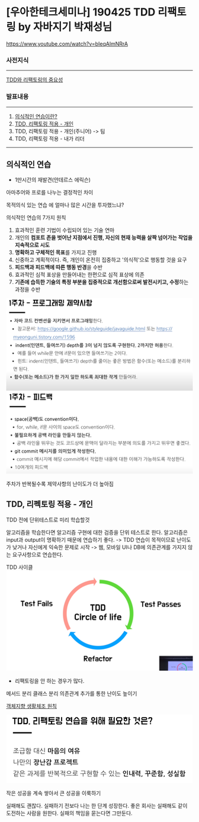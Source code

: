 # [우아한테크세미나] 190425 TDD 리팩토링 by 자바지기 박재성님


https://www.youtube.com/watch?v=bIeqAlmNRrA

### 사전지식

---
[TDD와 리팩토링의 중요성](TDD와_리팩토링의_중요성.md)

### 발표내용

---
1. [의식적인 연습이란?](#의식적인-연습)
2. [TDD, 리팩토링 적용 - 개인](#tdd-리펙토링-적용---개인)
3. TDD, 리팩토링 적용 - 개인(주니어) -> 팀
4. TDD, 리팩토링 적용 - 내가 리더

---

## 의식적인 연습
* 1만시간의 재발견(안데르스 에릭슨)

아마추어와 프로를 나누는 결정적인 차이

목적의식 있는 연습 
에 얼마나 많은 시간을 투자했느냐?

의식적인 연습의 7가지 원칙
1. 효과적인 훈련 기법이 수립되어 있는 기술 연마
2. 개인의 **컴포트 존을 벗어난 지점에서 진행, 자신의 현재 능력을 살짝 넘어가는 작업을 지속적으로 시도**
3. **명확하고 구체적인 목표**를 가지고 진행
4. 신중하고 계획적이다. 즉, 개인이 온전히 집중하고 '의식적'으로 행동할 것을 요구
5. **피드백과 피드백에 따른 행동 반경**을 수반
6. 효과적인 심적 표상을 만들어내는 한편으로 심적 표상에 의존
7. **기존에 습득한 기술의 특정 부분을 집중적으로 개선함으로써 발전시키고, 수정**하는 과정을 수반


![img.png](../../../../!!!Resources/img/2023/9/3/img.png)
![img.png](../../../../!!!Resources/img/2023/9/3/img2.png)

주차가 반복될수록 제약사항의 난이도가 더 높아짐

## TDD, 리펙토링 적용 - 개인

TDD 전에 단위테스트로 미리 학습할것

알고리즘을 학습한다면 알고리즘 구현에 대한 검증을 단위 테스트로 한다. 
알고리즘은 input과 output이 명확하기 때문에 연습하기 좋다.
 -> TDD 연습이 목적이므로 난이도가 낮거나 자신에게 익숙한 문제로 시작
 -> 웹, 모바일 UI나 DB에 의존관계를 가지지 않는 요구사항으로 연습한다.

TDD 사이클
![img.png](../../../../!!!Resources/img/2023/9/3/img3.png)

- 리팩토링을 안 하는 경우가 많다.


메서드 분리
클래스 분리
의존관계 추가를 통한 난이도 높이기



[객체지향 생활체조 원칙](../../../../OOP/이유와_솔루션으로_정리하는_객체지향_생활체조_원칙.md)

![img.png](../../../../!!!Resources/img/2023/9/3/img4.png)


작은 성공을 계속 쌓아서 큰 성공을 이룩하기

실패해도 괜찮다.
실패하기 전보다 나는 한 단계 성장한다.
좋은 회사는 실패해도 같이 도전하는 사람을 원한다.
실패의 책임을 묻는다면 그만둔다.
